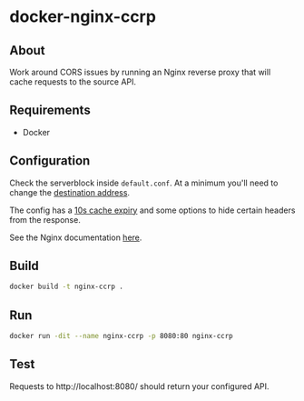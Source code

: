 # docker-nginx-ccrp

## About

Work around CORS issues by running an Nginx reverse proxy that will cache requests to the source API.

## Requirements

* Docker

## Configuration

Check the serverblock inside `default.conf`.  At a minimum you'll need to change the [destination address](default.conf#L4).

The config has a [10s cache expiry](default.conf#L13) and some options to hide certain headers from the response.

See the Nginx documentation [here](https://nginx.org/en/docs/http/ngx_http_proxy_module.html).

## Build

```bash
docker build -t nginx-ccrp .
```

## Run

```bash
docker run -dit --name nginx-ccrp -p 8080:80 nginx-ccrp
```

## Test

Requests to http://localhost:8080/ should return your configured API.
